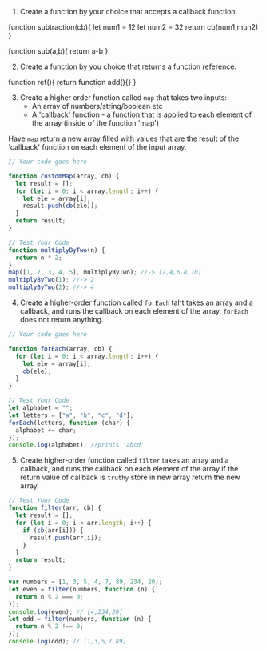 1. Create a function by your choice that accepts a callback function.

function subtraction(cb){
let num1 = 12
let num2 = 32
return cb(num1,mun2)
}

function sub(a,b){
return a-b
}

2. Create a function by you choice that returns a function reference.

function ref(){
return function add(){}
}

3. Create a higher order function called `map` that takes two inputs:
   - An array of numbers/string/boolean etc
   - A 'callback' function - a function that is applied to each element of the array (inside of the function 'map')

Have `map` return a new array filled with values that are the result of the 'callback' function on each element of the input array.

```js
// Your code goes here

function customMap(array, cb) {
  let result = [];
  for (let i = 0; i < array.length; i++) {
    let ele = array[i];
    result.push(cb(ele));
  }
  return result;
}

// Test Your Code
function multiplyByTwo(n) {
  return n * 2;
}
map([1, 2, 3, 4, 5], multiplyByTwo); //-> [2,4,6,8,10]
multiplyByTwo(1); //-> 2
multiplyByTwo(2); //-> 4
```

4. Create a higher-order function called `forEach` taht takes an array and a callback, and runs the callback on each element of the array. `forEach` does not return anything.

```js
// Your code goes here

function forEach(array, cb) {
  for (let i = 0; i < array.length; i++) {
    let ele = array[i];
    cb(ele);
  }
}

// Test Your Code
let alphabet = "";
let letters = ["a", "b", "c", "d"];
forEach(letters, function (char) {
  alphabet += char;
});
console.log(alphabet); //prints 'abcd'
```

5. Create higher-order function called `filter` takes an array and a callback, and runs the callback on each element of the array if the return value of callback is `truthy` store in new array return the new array.

```js
// Test Your Code
function filter(arr, cb) {
  let result = [];
  for (let i = 0; i < arr.length; i++) {
    if (cb(arr[i])) {
      result.push(arr[i]);
    }
  }
  return result;
}

var numbers = [1, 3, 5, 4, 7, 89, 234, 20];
let even = filter(numbers, function (n) {
  return n % 2 === 0;
});
console.log(even); // [4,234,20]
let odd = filter(numbers, function (n) {
  return n % 2 !== 0;
});
console.log(odd); // [1,3,5,7,89]
```
